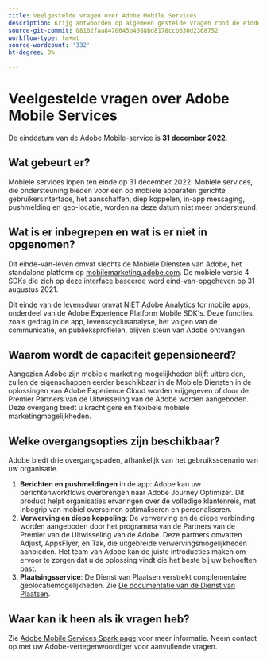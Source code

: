 ```yaml
---
title: Veelgestelde vragen over Adobe Mobile Services
description: Krijg antwoorden op algemeen gestelde vragen rond de eindedagaankondiging voor de Mobiele Diensten van Adobe.
source-git-commit: 08102faa8470645b4088bd8178ccb630d2368752
workflow-type: tm+mt
source-wordcount: '332'
ht-degree: 0%

---
```


# Veelgestelde vragen over Adobe Mobile Services

De einddatum van de Adobe Mobile-service is **31 december 2022**.

## Wat gebeurt er?

Mobiele services lopen ten einde op 31 december 2022. Mobiele services, die ondersteuning bieden voor een op mobiele apparaten gerichte gebruikersinterface, het aanschaffen, diep koppelen, in-app messaging, pushmelding en geo-locatie, worden na deze datum niet meer ondersteund.

## Wat is er inbegrepen en wat is er niet in opgenomen?

Dit einde-van-leven omvat slechts de Mobiele Diensten van Adobe, het standalone platform op [mobilemarketing.adobe.com](https://mobilemarketing.adobe.com). De mobiele versie 4 SDKs die zich op deze interface baseerde werd eind-van-opgeheven op 31 augustus 2021.

Dit einde van de levensduur omvat NIET Adobe Analytics for mobile apps, onderdeel van de Adobe Experience Platform Mobile SDK&#39;s. Deze functies, zoals gedrag in de app, levenscyclusanalyse, het volgen van de communicatie, en publieksprofielen, blijven steun van Adobe ontvangen.

## Waarom wordt de capaciteit gepensioneerd?

Aangezien Adobe zijn mobiele marketing mogelijkheden blijft uitbreiden, zullen de eigenschappen eerder beschikbaar in de Mobiele Diensten in de oplossingen van Adobe Experience Cloud worden vrijgegeven of door de Premier Partners van de Uitwisseling van de Adobe worden aangeboden. Deze overgang biedt u krachtigere en flexibele mobiele marketingmogelijkheden.

## Welke overgangsopties zijn beschikbaar?

Adobe biedt drie overgangspaden, afhankelijk van het gebruiksscenario van uw organisatie.

1. **Berichten en pushmeldingen** in de app: Adobe kan uw berichtenworkflows overbrengen naar Adobe Journey Optimizer. Dit product helpt organisaties ervaringen over de volledige klantenreis, met inbegrip van mobiel overseinen optimaliseren en personaliseren.
1. **Verwerving en diepe koppeling**: De verwerving en de diepe verbinding worden aangeboden door het programma van de Partners van de Premier van de Uitwisseling van de Adobe. Deze partners omvatten Adjust, AppsFlyer, en Tak, die uitgebreide verwervingsmogelijkheden aanbieden. Het team van Adobe kan de juiste introducties maken om ervoor te zorgen dat u de oplossing vindt die het beste bij uw behoeften past.
1. **Plaatsingsservice**: De Dienst van Plaatsen verstrekt complementaire geolocatiemogelijkheden. Zie [De documentatie van de Dienst van Plaatsen](https://experienceleague.adobe.com/docs/places/using/home.html).

## Waar kan ik heen als ik vragen heb?

Zie [Adobe Mobile Services Spark page](https://spark.adobe.com/page/C6D30y09zaRpD/) voor meer informatie. Neem contact op met uw Adobe-vertegenwoordiger voor aanvullende vragen.

